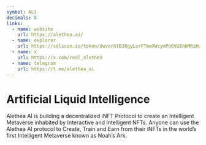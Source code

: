 ```yaml
---
symbol: ALI
decimals: 8
links:
  - name: website
    url: https://alethea.ai/
  - name: explorer
    url: https://solscan.io/token/9wvorGtBJ8gyLorFTmwXWcymPoGVUBn6MRzHwFpCdCeC
  - name: x
    url: https://x.com/real_alethea
  - name: telegram
    url: https://t.me/alethea_ai
---
```


# Artificial Liquid Intelligence

Alethea AI is building a decentralized iNFT Protocol to create an Intelligent Metaverse inhabited by Interactive and Intelligent NFTs. Anyone can use the Alethea AI protocol to Create, Train and Earn from their iNFTs in the world’s first Intelligent Metaverse known as Noah’s Ark.
